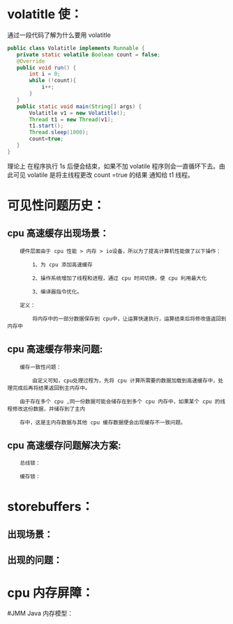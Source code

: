 # volatitle 使：		
通过一段代码了解为什么要用 volatitle 		
 ```java
public class Volatitle implements Runnable {
    private static volatile Boolean count = false;
    @Override
    public void run() {
        int i = 0;
        while (!count){
            i++;
        }
    }
    public static void main(String[] args) {
        Volatitle v1 = new Volatitle();
        Thread t1 = new Thread(v1);
        t1.start();
        Thread.sleep(1000);
        count=true;
    }
}
```

理论上 在程序执行 1s 后便会结束，如果不加 volatile 程序则会一直循环下去。由此可见 volatile 是将主线程更改 count =true 的结果 通知给 t1 线程。		

# 可见性问题历史：

## cpu 高速缓存出现场景：

		硬件层面由于 cpu 性能 > 内存 > io设备，所以为了提高计算机性能做了以下操作：		

			1、为 cpu 添加高速缓存

			2、操作系统增加了线程和进程，通过 cpu 时间切换，使 cpu 利用最大化

			3、编译器指令优化。 		

		定义：		

			将内存中的一部分数据保存到 cpu中，让运算快速执行，运算结束后将修改值返回到内存中		

## cpu 高速缓存带来问题:			

		缓存一致性问题：		

			由定义可知，cpu处理过程为，先将 cpu 计算所需要的数据加载到高速缓存中，处理完成后再将结果返回到主内存中。	

		由于存在多个 cpu ,同一份数据可能会储存在到多个 cpu 内存中，如果某个 cpu 的线程修改这份数据，并储存到了主内		

		存中，这是主内存数据与其他 cpu 缓存数据便会出现缓存不一致问题。			

## cpu 高速缓存问题解决方案:			

		总线锁：		

		缓存锁：		

# storebuffers：			

## 出现场景：		

## 出现的问题：		

# cpu 内存屏障：		

#JMM Java 内存模型：		